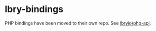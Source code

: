 # lbry-bindings

PHP bindings have been moved to their own repo. See [lbryio/php-api](https://github.com/lbryio/php-api).

